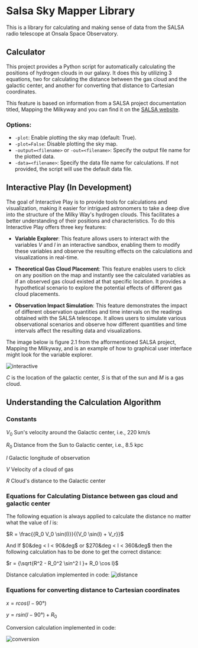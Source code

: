 # Salsa Sky Mapper Library

This is a library for calculating and making sense of data from the SALSA radio telescope at Onsala Space Observatory.

## Calculator
This project provides a Python script for automatically calculating the positions of hydrogen clouds in our galaxy. 
It does this by utilizing 3 equations, two for calculating the distance between the gas cloud and the galactic center,
and another for converting that distance to Cartesian coordinates.

This feature is based on information from a SALSA project documentation titled, Mapping the Milkyway and you
can find it on the [SALSA website](https://liv.oso.chalmers.se/salsa/support).

### Options:

- `-plot`: Enable plotting the sky map (default: True).
- `-plot=False`: Disable plotting the sky map.
- `-output=<filename>` or `-out=<filename>`: Specify the output file name for the plotted data.
- `-data=<filename>`: Specify the data file name for calculations. If not provided, the script will use the default data file.

## Interactive Play (In Development)

The goal of Interactive Play is to provide tools for calculations and visualization, making it easier for intrigued astronomers to take a deep dive into the structure of the Milky Way's hydrogen clouds. This facilitates a better understanding of their positions and characteristics. To do this Interactive Play offers three key features:

 - **Variable Explorer**: This feature allows users to interact with the variables $V$ and $l$ in an interactive sandbox, enabling them to modify these variables and observe the resulting effects on the calculations and visualizations in real-time.

 - **Theoretical Gas Cloud Placement**: This feature enables users to click on any position on the map and instantly see the calculated variables as if an observed gas cloud existed at that specific location. It provides a hypothetical scenario to explore the potential effects of different gas cloud placements.

 - **Observation Impact Simulation**: This feature demonstrates the impact of different observation quantities and time intervals on the readings obtained with the SALSA telescope. It allows users to simulate various observational scenarios and observe how different quantities and time intervals affect the resulting data and visualizations.

The image below is figure 2.1 from the afformentioned SALSA project, Mapping the Milkyway, and is an example of how to
graphical user interface might look for the variable explorer.

![interactive](https://github.com/mrikea4real/salsa-sky-mapper/assets/79717170/90d8ae12-fe9f-4c9e-acac-e17c4b17d8ca)

$C$ is the location of the galactic center, $S$ is that of the sun and $M$ is a gas cloud. 

## Understanding the Calculation Algorithm

### Constants

$V_0$ Sun's velocity around the Galactic center, i.e., 220 km/s

$R_0$ Distance from the Sun to Galactic center, i.e., 8.5 kpc

$l$ Galactic longitude of observation

$V$ Velocity of a cloud of gas

$R$ Cloud's distance to the Galactic center

### Equations for Calculating Distance between gas cloud and galactic center

The following equation is always applied to calculate the distance no matter what the value of $l$ is:

$R = \frac{{R_0 V_0 \sin(l)}}{{V_0 \sin(l) + V_r}}$

And If $0&deg < l < 90&deg$ or $270&deg < l < 360&deg$ then the following calculation has to be done to get the correct distance:

$r = {\sqrt{R^2 - R_0^2 \sin^2 l }+ R_0 \cos l}$

Distance calculation implemented in code:
![distance](https://github.com/mrikea4real/salsa-sky-mapper/assets/79717170/1ea517a8-14a3-4ed5-989d-56ad93d04463)

### Equations for converting distance to Cartesian coordinates

${x} = {r cos(l - 90°)}$

${y} = {r sin(l - 90°) + R_0}$

Conversion calculation implemented in code:

![conversion](https://github.com/mrikea4real/salsa-sky-mapper/assets/79717170/63c48d4f-fd3d-4419-a782-747a418870fc)
